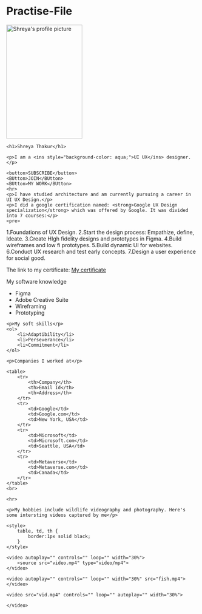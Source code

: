 # Practise-File
<!DOCTYPE html>
<html lang="en">
<head>
    <title>My Website</title>
</head>
<body>
    <img src="profile.jpg" alt="Shreya's profile picture" height="300px" width="200px">

    <h1>Shreya Thakur</h1>

    <p>I am a <ins style="background-color: aqua;">UI UX</ins> designer.</p>

    <button>SUBSCRIBE</button>
    <BUtton>JOIN</BUtton>
    <BUtton>MY WORK</BUtton>
    <hr>
    <p>I have studied architecture and am currently pursuing a career in UI UX Design.</p>
    <p>I did a google certification named: <strong>Google UX Design specialization</strong> which was offered by Google. It was divided into 7 courses:</p>
    <pre>
1.Foundations of UX Design.
2.Start the design process: Empathize, define, Ideate.
3.Create HIgh fidelity designs and prototypes in Figma.
4.Build wireframes and low fi prototypes.
5.Build dynamic UI for websites.
6.Conduct UX research and test early concepts.
7.Design a user experience for social good.
    </pre>
<p>The link to my certificate: <a href="https://mail.google.com/mail/u/0/#inbox"> My certificate</a></p>

<p>My software knowledge</p>
    <ul>
        <li>Figma</li>
        <li>Adobe Creative Suite</li>
        <li>Wireframing</li>
        <li>Prototyping</li>
    </ul>

    <p>My soft skills</p>
    <ol>
        <li>Adaptibility</li>
        <li>Perseverance</li>
        <li>Commitment</li>
    </ol>

    <p>Companies I worked at</p>

    <table>
        <tr>
            <th>Company</th>
            <th>Email Id</th>
            <th>Address</th>
        </tr>
        <tr>
            <td>Google</td>
            <td>Google.com</td>
            <td>New York, USA</td>
        </tr>
        <tr>
            <td>Microsoft</td>
            <td>Microsoft.com</td>
            <td>Seattle, USA</td>
        </tr>
        <tr>
            <td>Metaverse</td>
            <td>Metaverse.com</td>
            <td>Canada</td>
        </tr>
    </table>
    <br>

    <hr>

    <p>My hobbies include wildlife videography and photography. Here's some intersting videos captured by me</p>

    <style>
        table, td, th {
            border:1px solid black;
        }
    </style>

    <video autoplay="" controls="" loop="" width="30%">
        <source src="video.mp4" type="video/mp4">
    </video>

    <video autoplay="" controls="" loop="" width="30%" src="fish.mp4">
    </video>

    <video src="vid.mp4" controls="" loop="" autoplay="" width="30%">

    </video>
    

</body>
</html>
